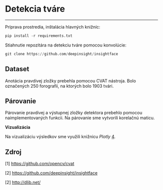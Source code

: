 # Detekcia tváre
---
Príprava prostredia, inštalácia hlavných knižníc:

```python
pip install -r requirements.txt
```
Stiahnutie repozitára na detekciu tváre pomocou konvolúcie:

```python
git clone https://github.com/deepinsight/insightface
```

## Dataset
  Anotácia pravdivej zložky prebehla pomocou CVAT nástroja. Bolo označených 250 forografii, na ktorých bolo 1903 tvári. 

## Párovanie
  Párovanie pravdivej a výstupnej zložky detektora prebehlo pomocou naimplementovaných funkcii. Na párovanie sme vytvorili korelačnú maticu. 
  
  **Vizualizácia**
  
  Na vizualizáciu výsledkov sme využili knižnicu *Plotly* [4](https://plotly.com/python/).  

## Zdroj
[1] https://github.com/opencv/cvat

[2] https://github.com/deepinsight/insightface

[2] http://dlib.net/
